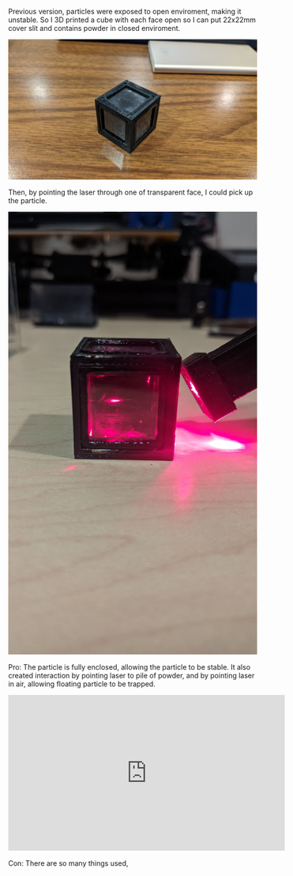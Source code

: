 Previous version, particles were exposed to open enviroment, making it unstable. So I 3D printed a cube with each face open so I can put 22x22mm cover slit and contains powder in closed enviroment.

<img width="560" alt="java 8 and prio java 8  array review example" src="
https://github.com/Deckill/OpticalTweezerDemo/blob/main/Project%20Evolution/version%204/PXL_20220311_025254612.jpg">

Then, by pointing the laser through one of transparent face, I could pick up the particle.

<img width="560" alt="java 8 and prio java 8  array review example" src="https://github.com/Deckill/OpticalTweezerDemo/blob/main/Project%20Evolution/version%204/PXL_20220317_031443941.jpg">



Pro: 
The particle is fully enclosed, allowing the particle to be stable.
It also created interaction by pointing laser to pile of powder, and by pointing laser in air, allowing floating particle to be trapped.


<iframe width="560" height="315" src="https://www.youtube.com/embed/pmUWGOvgjZA" title="YouTube video player" frameborder="0" allow="accelerometer; autoplay; clipboard-write; encrypted-media; gyroscope; picture-in-picture" allowfullscreen></iframe>


Con:
There are so many things used,
